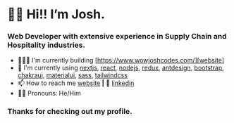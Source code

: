 # 👋🏽 Hi!! I’m Josh. 
### Web Developer with extensive experience in Supply Chain and Hospitality industries.

- 👨🏼‍💻 I'm currently building [https://www.wowjoshcodes.com/][website]  
- 🧠 I'm currently using [nextjs][next], [react][react], [nodejs][node], [redux][redux], [antdesign][antdesign], [bootstrap][bootstrap], [chakraui][chakra], [materialui][mui], [sass][sass], [tailwindcss][tailwind]  
- 📫 How to reach me [website][website] **|** 👔 [linkedin][linkedin]
- 🧔🏽 Pronouns: He/Him

### Thanks for checking out my profile.

[react]: http://reactjs.org
[next]: https://nextjs.org
[node]: https://nodejs.org
[redux]: https://redux.js.org
[antdesign]: https://ant.design
[bootstrap]: https://getbootstrap.com/
[chakra]: https://chakra-ui.com/
[mui]: https://mui.com/
[sass]: https://sass-lang.com/
[tailwind]: https://tailwindcss.com/
[website]: https://www.wowjoshcodes.com/ 
[linkedin]: https://www.linkedin.com/in/joshua-narvaez/


<!---
joshuanarvaez/joshuanarvaez is a ✨ special ✨ repository because its `README.md` (this file) appears on your GitHub profile.
You can click the Preview link to take a look at your changes.
--->
